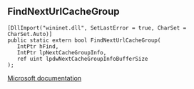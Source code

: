 ## FindNextUrlCacheGroup

```
[DllImport("wininet.dll", SetLastError = true, CharSet = CharSet.Auto)]
public static extern bool FindNextUrlCacheGroup(
   IntPtr hFind,
   IntPtr lpNextCacheGroupInfo,
   ref uint lpdwNextCacheGroupInfoBufferSize
);
```

[Microsoft documentation](https://docs.microsoft.com/en-us/windows/win32/api/wininet/nf-wininet-findnexturlcachegroup)
